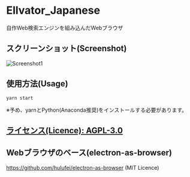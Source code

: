 # Ellvator_Japanese
 自作Web検索エンジンを組み込んだWebブラウザ

## スクリーンショット(Screenshot)
![Screenshot1](https://github.com/thunderra1n/Ellvator_Japanese/blob/master/screenshot1.png)

## 使用方法(Usage)
`yarn start`

 ※予め、yarnとPython(Anaconda推奨)をインストールする必要があります。

## [ライセンス(Licence): AGPL-3.0](/LICENSE)

## Webブラウザのベース(electron-as-browser)
<https://github.com/hulufei/electron-as-browser> (MIT Licence)
